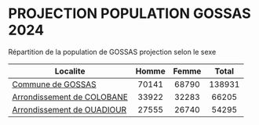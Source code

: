# PROJECTION POPULATION GOSSAS 2024
	
Répartition de la population de GOSSAS projection selon le sexe
	
| Localite  | Homme | Femme | Total |
| --------- |:-----:|:-----:|:-----:|
| [Commune de GOSSAS](GOSSAS) | 70141 | 68790 | 138931 |
| [Arrondissement de COLOBANE](COLOBANE) | 33922 | 32283 | 66205 |
| [Arrondissement de OUADIOUR](OUADIOUR) | 27555 | 26740 | 54295 |
